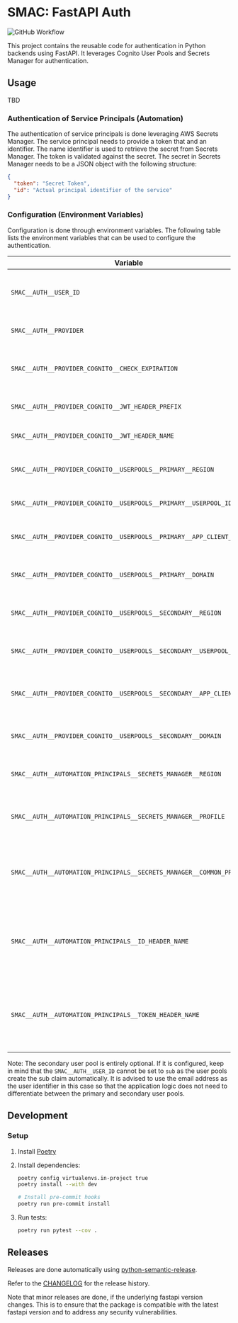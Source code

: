 # SMAC: FastAPI Auth

![GitHub Workflow](https://github.com/SMK1085/smac-fastapi-auth/actions/workflows/main.yaml/badge.svg)

This project contains the reusable code for authentication in Python backends using FastAPI.
It leverages Cognito User Pools and Secrets Manager for authentication.

## Usage

TBD

### Authentication of Service Principals (Automation)

The authentication of service principals is done leveraging AWS Secrets Manager. The service principal needs to provide a token that and an identifier.
The name identifier is used to retrieve the secret from Secrets Manager. The token is validated against the secret.
The secret in Secrets Manager needs to be a JSON object with the following structure:

```json
{
  "token": "Secret Token",
  "id": "Actual principal identifier of the service"
}
```

### Configuration (Environment Variables)

Configuration is done through environment variables. The following table lists the environment variables that can be used to configure the authentication.

| Variable | Description | Default |
|----------|-------------|---------|
| `SMAC__AUTH__USER_ID` | The claim name which contains the unique user identifier. | `email` |
| `SMAC__AUTH__PROVIDER` | The provider name. | `NONE` |
| `SMAC__AUTH__PROVIDER_COGNITO__CHECK_EXPIRATION` | Whether to check the expiration of the token. | `True` |
| `SMAC__AUTH__PROVIDER_COGNITO__JWT_HEADER_PREFIX` | The prefix for the JWT header. | `Bearer` |
| `SMAC__AUTH__PROVIDER_COGNITO__JWT_HEADER_NAME` | The name of the JWT header. | `Authorization` |
| `SMAC__AUTH__PROVIDER_COGNITO__USERPOOLS__PRIMARY__REGION` | The region of the primary user pool. | `None` |
| `SMAC__AUTH__PROVIDER_COGNITO__USERPOOLS__PRIMARY__USERPOOL_ID` | The ID of the primary user pool. | `None` |
| `SMAC__AUTH__PROVIDER_COGNITO__USERPOOLS__PRIMARY__APP_CLIENT_ID` | The app client ID of the primary user pool. | `None` |
| `SMAC__AUTH__PROVIDER_COGNITO__USERPOOLS__PRIMARY__DOMAIN` | The domain name of the primary user pool. | `None` |
| `SMAC__AUTH__PROVIDER_COGNITO__USERPOOLS__SECONDARY__REGION` | The region of the secondary user pool. | `None` |
| `SMAC__AUTH__PROVIDER_COGNITO__USERPOOLS__SECONDARY__USERPOOL_ID` | The ID of the secondary user pool. | `None` |
| `SMAC__AUTH__PROVIDER_COGNITO__USERPOOLS__SECONDARY__APP_CLIENT_ID` | The app client ID of the secondary user pool. | `None` |
| `SMAC__AUTH__PROVIDER_COGNITO__USERPOOLS__SECONDARY__DOMAIN` | The domain name of the secondary user pool. | `None` |
| `SMAC__AUTH__AUTOMATION_PRINCIPALS__SECRETS_MANAGER__REGION` | The region of the Secrets Manager. | `None` |
| `SMAC__AUTH__AUTOMATION_PRINCIPALS__SECRETS_MANAGER__PROFILE` | The AWS credentials profile to authenticate with. | `None` |
| `SMAC__AUTH__AUTOMATION_PRINCIPALS__SECRETS_MANAGER__COMMON_PREFIX` | The common prefix for the secrets in the Secrets Manager. | `""` |
| `SMAC__AUTH__AUTOMATION_PRINCIPALS__ID_HEADER_NAME` | The name of the header containing the automation principal name. | `SMAC-Principal` |
| `SMAC__AUTH__AUTOMATION_PRINCIPALS__TOKEN_HEADER_NAME` | The name of the header containing the automation principal token. | `SMAC-Token` |

Note: The secondary user pool is entirely optional. If it is configured, keep in mind that the `SMAC__AUTH__USER_ID` cannot be set to `sub` as the user pools create the sub claim automatically. It is advised to use the email address as the user identifier in this case so that the application logic does not need to differentiate between the primary and secondary user pools.

## Development

### Setup

1. Install [Poetry](https://python-poetry.org/docs/#installation)
2. Install dependencies:

    ```bash
    poetry config virtualenvs.in-project true
    poetry install --with dev

    # Install pre-commit hooks
    poetry run pre-commit install
    ```

3. Run tests:

    ```bash
    poetry run pytest --cov .
    ```

## Releases

Releases are done automatically using [python-semantic-release](https://python-semantic-release.readthedocs.io/en/latest/commit-parsing.html).

Refer to the [CHANGELOG](CHANGELOG.md) for the release history.

Note that minor releases are done, if the underlying fastapi version changes. This is to ensure that the package is compatible with the latest fastapi version and to address any security vulnerabilities.
